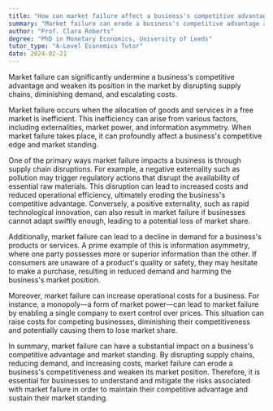 ```yaml
---
title: "How can market failure affect a business's competitive advantage and market standing?"
summary: "Market failure can erode a business's competitive advantage and weaken its market standing by disrupting supply chains, reducing demand, and increasing costs."
author: "Prof. Clara Roberts"
degree: "PhD in Monetary Economics, University of Leeds"
tutor_type: "A-Level Economics Tutor"
date: 2024-02-21
---
```


Market failure can significantly undermine a business's competitive advantage and weaken its position in the market by disrupting supply chains, diminishing demand, and escalating costs.

Market failure occurs when the allocation of goods and services in a free market is inefficient. This inefficiency can arise from various factors, including externalities, market power, and information asymmetry. When market failure takes place, it can profoundly affect a business's competitive edge and market standing.

One of the primary ways market failure impacts a business is through supply chain disruptions. For example, a negative externality such as pollution may trigger regulatory actions that disrupt the availability of essential raw materials. This disruption can lead to increased costs and reduced operational efficiency, ultimately eroding the business's competitive advantage. Conversely, a positive externality, such as rapid technological innovation, can also result in market failure if businesses cannot adapt swiftly enough, leading to a potential loss of market share.

Additionally, market failure can lead to a decline in demand for a business's products or services. A prime example of this is information asymmetry, where one party possesses more or superior information than the other. If consumers are unaware of a product's quality or safety, they may hesitate to make a purchase, resulting in reduced demand and harming the business's market position.

Moreover, market failure can increase operational costs for a business. For instance, a monopoly—a form of market power—can lead to market failure by enabling a single company to exert control over prices. This situation can raise costs for competing businesses, diminishing their competitiveness and potentially causing them to lose market share.

In summary, market failure can have a substantial impact on a business's competitive advantage and market standing. By disrupting supply chains, reducing demand, and increasing costs, market failure can erode a business's competitiveness and weaken its market position. Therefore, it is essential for businesses to understand and mitigate the risks associated with market failure in order to maintain their competitive advantage and sustain their market standing.
    